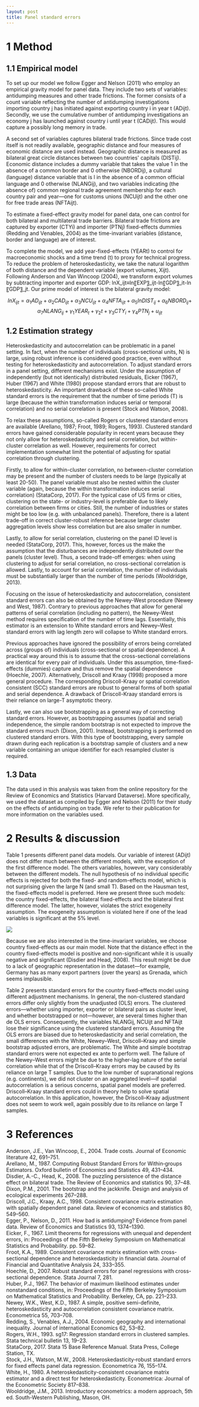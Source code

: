 ```yaml
---
layout: post
title: Panel standard errors
---
```




1 Method
=============

1.1	Empirical model
-------------

To set up our model we follow Egger and Nelson (2011) who employ an empirical gravity model for panel data. They include two sets of variables: antidumping measures and other trade frictions. The former consists of a count variable reflecting the number of antidumping investigations importing country j has initiated against exporting country i in year t (ADijt). Secondly, we use the cumulative number of antidumping investigations an economy j has launched against country i until year t (CADijt). This would capture a possibly long memory in trade. 

A second set of variables captures bilateral trade frictions. Since trade cost itself is not readily available, geographic distance and four measures of economic distance are used instead. Geographic distance is measured as bilateral great circle distances between two countries' capitals (DISTij). Economic distance includes a dummy variable that takes the value 1 in the absence of a common border and 0 otherwise (NBORDij), a cultural (language) distance variable that is l in the absence of a common ofﬁcial language and 0 otherwise (NLANGij), and two variables indicating (the absence of) common regional trade agreement membership for each country pair and year—one for customs unions (NCUijt) and the other one for free trade areas (NFTAijt).

To estimate a fixed-effect gravity model for panel data, one can control for both bilateral and multilateral trade barriers. Bilateral trade frictions are captured by exporter (CTYi) and importer (PTNj) fixed-effects dummies (Redding and Venables, 2004) as the time-invariant variables (distance, border and language) are of interest.

To complete the model, we add year-fixed-effects (YEARt) to control for macroeconomic shocks and a time trend (t) to proxy for technical progress. To reduce the problem of heteroskedasticity, we take the natural logarithm of both distance and the dependent variable (export volumes, Xijt). Following Anderson and Van Wincoop (2004), we transform export volumes by subtracting importer and exporter GDP: lnX_ijt≡ln〖EXP〗_ijt-ln〖GDP〗_it-ln〖GDP〗_jt. Our prime model of interest is the bilateral gravity model: 

$$lnX_{ijt}=\alpha_1 AD_{ijt}+\alpha_2 CAD_{ijt}+\alpha_3 NCU_{ijt}+\alpha_4 NFTA_{ijt}+\alpha_5 lnDIST_{ij}+\alpha_6 NBORD_{ij}+$$
$$\alpha_7 NLANG_{ij}+\gamma_1 YEAR_t+\gamma_2 t+\gamma_3 CTY_i+\gamma_4 PTN_j+u_{ijt}$$

1.2	Estimation strategy
-------------
Heteroskedasticity and autocorrelation can be problematic in a panel setting. In fact, when the number of individuals (cross-sectional units, N) is large, using robust inference is considered good practice, even without testing for heteroskedasticity and autocorrelation. To adjust standard errors in a panel setting, different mechanisms exist. Under the assumption of independently (but not identically) distributed residuals, Eicker (1967), Huber (1967) and White (1980) propose standard errors that are robust to heteroskedasticity. An important drawback of these so-called White standard errors is the requirement that the number of time periods (T) is large (because the within transformation induces serial or temporal correlation) and no serial correlation is present (Stock and Watson, 2008). 

To relax these assumptions, so-called Rogers or clustered standard errors are available (Arellano, 1987; Froot, 1989; Rogers, 1993). Clustered standard errors have gained considerable popularity in recent years because they not only allow for heteroskedasticity and serial correlation, but within-cluster correlation as well. However, requirements for correct implementation somewhat limit the potential of adjusting for spatial correlation through clustering. 

Firstly, to allow for within-cluster correlation, no between-cluster correlation may be present and the number of clusters needs to be large (typically at least 20-50). The panel variable must also be nested within the cluster variable (again, because the within transformation induces serial correlation) (StataCorp, 2017). For the typical case of US firms or cities, clustering on the state- or industry-level is preferable due to likely correlation between firms or cities. Still, the number of industries or states might be too low (e.g. with unbalanced panels). Therefore, there is a latent trade-off in correct cluster-robust inference because larger cluster aggregation levels show less correlation but are also smaller in number. 

Lastly, to allow for serial correlation, clustering on the panel ID level is needed (StataCorp, 2017). This, however, forces us the make the assumption that the disturbances are independently distributed over the panels (cluster level). Thus, a second trade-off emerges: when using clustering to adjust for serial correlation, no cross-sectional correlation is allowed. Lastly, to account for serial correlation, the number of individuals must be substantially larger than the number of time periods (Wooldridge, 2013).

Focusing on the issue of heteroskedasticity and autocorrelation, consistent standard errors can also be obtained by the Newey-West procedure (Newey and West, 1987). Contrary to previous approaches that allow for general patterns of serial correlation (including no pattern), the Newey-West method requires specification of the number of time lags. Essentially, this estimator is an extension to White standard errors and Newey–West standard errors with lag length zero will collapse to White standard errors. 

Previous approaches have ignored the possibility of errors being correlated across (groups of) individuals (cross-sectional or spatial dependence). A practical way around this is to assume that the cross-sectional correlations are identical for every pair of individuals. Under this assumption, time-fixed-effects (dummies) capture and thus remove the spatial dependence (Hoechle, 2007). Alternatively, Driscoll and Kraay (1998) proposed a more general procedure. The corresponding Driscoll-Kraay or spatial correlation consistent (SCC) standard errors are robust to general forms of both spatial and serial dependence. A drawback of Driscoll-Kraay standard errors is their reliance on large-T asymptotic theory.

Lastly, we can also use bootstrapping as a general way of correcting standard errors. However, as bootstrapping assumes (spatial and serial) independence, the simple random bootstrap is not expected to improve the standard errors much (Dixon, 2001). Instead, bootstrapping is performed on clustered standard errors. With this type of bootstrapping, every sample drawn during each replication is a bootstrap sample of clusters and a new variable containing an unique identifier for each resampled cluster is required.

1.3	Data
-------------
The data used in this analysis was taken from the online repository for the Review of Economics and Statistics (Harvard Dataverse). More specifically, we used the dataset as compiled by Egger and Nelson (2011) for their study on the effects of antidumping on trade. We refer to their publication for more information on the variables used.

2	Results & discussion
=============

Table 1 presents different panel data models. Our variable of interest (ADijt) does not differ much between the different models, with the exception of the first difference model. The others variables, however, vary considerably between the different models. The null hypothesis of no individual specific effects is rejected for both the fixed- and random-effects model, which is not surprising given the large N (and small T). Based on the Hausman test, the fixed-effects model is preferred. Here we present three such models: the country fixed-effects, the bilateral fixed-effects and the bilateral first difference model. The latter, however, violates the strict exogeneity assumption. The exogeneity assumption is violated here if one of the lead variables is significant at the 5% level. 

![](/images/Table.png)

Because we are also interested in the time-invariant variables, we choose country fixed-effects as our main model. Note that the distance effect in the country fixed-effects model is positive and non-significant while it is usually negative and significant (Disdier and Head, 2008). This result might be due to a lack of geographic representation in the dataset—for example, Germany has as many export partners (over the years) as Grenada, which seems implausible.

Table 2 presents standard errors for the country fixed-effects model using different adjustment mechanisms. In general, the non-clustered standard errors differ only slightly from the unadjusted (OLS) errors. The clustered errors—whether using importer, exporter or bilateral pairs as cluster level, and whether bootstrapped or not—however, are several times higher than de OLS errors. Consequently, the variables NLANGij, NCUijt and NFTAijt lose their significance using the clustered standard errors. Assuming the OLS errors are biased due to heteroskedasticity and serial correlation, the small differences with the White, Newey–West, Driscoll–Kraay and simple bootstrap adjusted errors, are problematic. The White and simple bootstrap standard errors were not expected ex ante to perform well. The failure of the Newey–West  errors might be due to the higher-lag nature of the serial correlation while that of the Driscoll–Kraay errors may be caused by its reliance on large T samples. Due to the low number of supranational regions (e.g. continents), we did not cluster on an aggregated level—if spatial autocorrelation is a serious concerns, spatial panel models are preferred. Driscoll–Kraay standard errors could in theory help to solve spatial autocorrelation. In this application, however, the Driscoll–Kraay adjustment does not seem to work well, again possibly due to its reliance on large T samples.

3	References
=============
Anderson, J.E., Van Wincoop, E., 2004. Trade costs. Journal of Economic literature 42, 691–751.  
Arellano, M., 1987. Computing Robust Standard Errors for Within‐groups Estimators. Oxford bulletin of Economics and Statistics 49, 431–434.  
Disdier, A.-C., Head, K., 2008. The puzzling persistence of the distance effect on bilateral trade. The Review of Economics and statistics 90, 37–48.  
Dixon, P.M., 2001. The bootstrap and the jackknife. Design and analysis of ecological experiments 267–288.  
Driscoll, J.C., Kraay, A.C., 1998. Consistent covariance matrix estimation with spatially dependent panel data. Review of economics and statistics 80, 549–560.  
Egger, P., Nelson, D., 2011. How bad is antidumping? Evidence from panel data. Review of Economics and Statistics 93, 1374–1390.  
Eicker, F., 1967. Limit theorems for regressions with unequal and dependent errors, in: Proceedings of the Fifth Berkeley Symposium on Mathematical Statistics and Probability. pp. 59–82.  
Froot, K.A., 1989. Consistent covariance matrix estimation with cross-sectional dependence and heteroskedasticity in financial data. Journal of Financial and Quantitative Analysis 24, 333–355.  
Hoechle, D., 2007. Robust standard errors for panel regressions with cross-sectional dependence. Stata Journal 7, 281.  
Huber, P.J., 1967. The behavior of maximum likelihood estimates under nonstandard conditions, in: Proceedings of the Fifth Berkeley Symposium on Mathematical Statistics and Probability. Berkeley, CA, pp. 221–233.  
Newey, W.K., West, K.D., 1987. A simple, positive semi-definite, heteroskedasticity and autocorrelation consistent covariance matrix. Econometrica 55, 703–708.  
Redding, S., Venables, A.J., 2004. Economic geography and international inequality. Journal of international Economics 62, 53–82.  
Rogers, W.H., 1993. sg17: Regression standard errors in clustered samples. Stata technical bulletin 13, 19–23.  
StataCorp, 2017. Stata 15 Base Reference Manual. Stata Press, College Station, TX.  
Stock, J.H., Watson, M.W., 2008. Heteroskedasticity‐robust standard errors for fixed effects panel data regression. Econometrica 76, 155–174.  
White, H., 1980. A heteroskedasticity-consistent covariance matrix estimator and a direct test for heteroskedasticity. Econometrica: Journal of the Econometric Society 817–838.  
Wooldridge, J.M., 2013. Introductory econometrics: a modern approach, 5th ed. South-Western Publishing, Mason, OH.  

